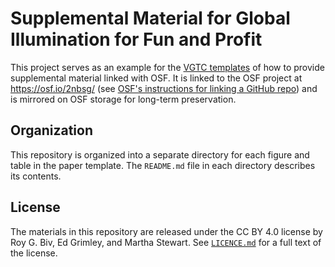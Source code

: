 # Supplemental Material for Global Illumination for Fun and Profit

This project serves as an example for the [VGTC templates](https://github.com/ieeevgtc) of how to provide supplemental material linked with OSF. It is linked to the OSF project at https://osf.io/2nbsg/ (see [OSF's instructions for linking a GitHub repo](https://help.osf.io/article/211-connect-github-to-a-project)) and is mirrored on OSF storage for long-term preservation.


## Organization

This repository is organized into a separate directory for each figure and table in the paper template. The `README.md` file in each directory describes its contents.

## License

The materials in this repository are released under the CC BY 4.0 license by Roy G. Biv, Ed Grimley, and Martha Stewart. See [`LICENCE.md`](./LICENSE.md) for a full text of the license.
